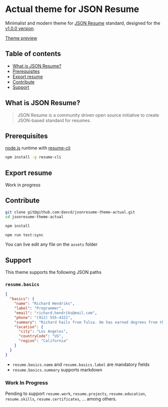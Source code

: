 # Actual theme for JSON Resume

Minimalist and modern theme for [JSON Resume](https://jsonresume.org/) standard, designed for the [v1.0.0 version](https://raw.githubusercontent.com/jsonresume/resume-schema/v1.0.0/schema.json).

[Theme preview](docs/resume.pdf)

## Table of contents

- [What is JSON Resume?](#what-is-json-resume)
- [Prerequisites](#prerequisites)
- [Export resume](#export-resume)
- [Contribute](#contribute)
- [Support](#support)

## What is JSON Resume?

> JSON Resume is a community driven open source initiative to create JSON-based standard for resumes.

## Prerequisites

[node.js](https://nodejs.org/en/) runtime with [resume-cli](https://github.com/jsonresume/resume-cli/)
```bash
npm install -g resume-cli
```

## Export resume
Work in progress

## Contribute

```bash
git clone git@github.com:davcd/jsonresume-theme-actual.git
cd jsonresume-theme-actual

npm install

npm run test:sync
```

You can live edit any file on the `assets` folder

## Support
This theme supports the following JSON paths

### `resume.basics`

```json
{
  "basics": {
    "name": "Richard Hendriks",
    "label": "Programmer",
    "email": "richard.hendriks@mail.com",
    "phone": "(912) 555-4321",
    "summary": "Richard hails from Tulsa. He has earned degrees from the University of Oklahoma and Stanford. (Go Sooners and Cardinal!) Before starting Pied Piper, he worked for Hooli as a part time software developer. While his work focuses on applied information theory, mostly optimizing lossless compression schema of both the length-limited and adaptive variants, his non-work interests range widely, everything from quantum computing to chaos theory. He could tell you about it, but THAT would NOT be a “length-limited” conversation!",
    "location": {
      "city": "Los Angeles",
      "countryCode": "US",
      "region": "California"
    }    
  }
}
```

- `resume.basics.name` and `resume.basics.label` are mandatory fields
- `resume.basics.summary` supports markdown

### Work In Progress
Pending to support `resume.work`, `resume.projects`, `resume.education`, `resume.skills`, `resume.certificates`, ... among others.
